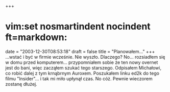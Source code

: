 +++
# vim:set nosmartindent nocindent ft=markdown:
date = "2003-12-30T08:53:18"
draft = false
title = "Planowałem..."
+++
...wstać i być w firmie wcześnie. Nie wyszło. Dlaczego? No... rozsiadłem się
w domu przed komputerem... przypomniałem sobie że ten nowy overnet jest do bani,
więc zacząłem szukać tego starszego. Odpisałem Michałowi, co robić dalej z tym
krnąbrnym Auroxem. Poszukałem linku ed2k do tego filmu "Insider"... i tak mi
miło upłynął czas. No cóż. Pewnie wieczorem zostanę dłużej.
